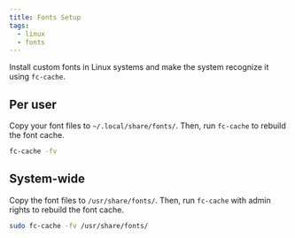```yaml
---
title: Fonts Setup
tags:
  - linux
  - fonts
---
```


Install custom fonts in Linux systems and make the system recognize it using `fc-cache`.

## Per user

Copy your font files to `~/.local/share/fonts/`. Then, run `fc-cache` to rebuild the font cache.
```sh
fc-cache -fv
```

## System-wide

Copy the font files to `/usr/share/fonts/`. Then, run `fc-cache` with admin rights to rebuild the font cache.
```sh
sudo fc-cache -fv /usr/share/fonts/
```
